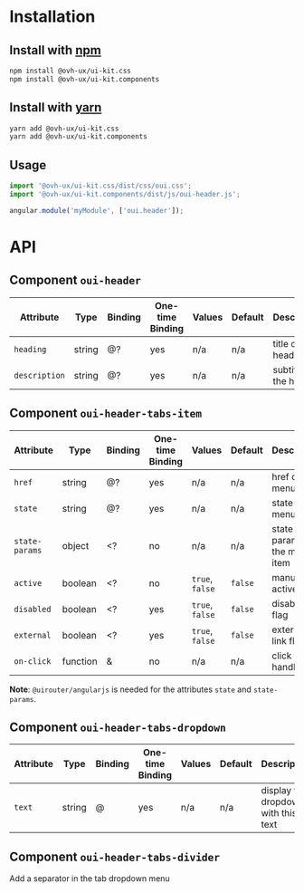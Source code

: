 # Installation

## Install with [npm](https://www.npmjs.com/)

```bash
npm install @ovh-ux/ui-kit.css
npm install @ovh-ux/ui-kit.components
```

## Install with [yarn](https://yarnpkg.com)

```bash
yarn add @ovh-ux/ui-kit.css
yarn add @ovh-ux/ui-kit.components
```
## Usage

```js
import '@ovh-ux/ui-kit.css/dist/css/oui.css';
import '@ovh-ux/ui-kit.components/dist/js/oui-header.js';

angular.module('myModule', ['oui.header']);
```

# API

## Component `oui-header`

| Attribute     | Type     | Binding    | One-time Binding  | Values    | Default   | Description
| ----          | ----     | ----       | ----              | ----      | ----      | ----
| `heading`     | string   | @?         | yes               | n/a       | n/a       | title of the header
| `description` | string   | @?         | yes               | n/a       | n/a       | subtitle of the header

## Component `oui-header-tabs-item`

| Attribute       | Type      | Binding   | One-time Binding  | Values            | Default   | Description
| ----            | ----      | ----      | ----              | ----              | ----      | ----
| `href`          | string    | @?        | yes               | n/a               | n/a       | href of the menu item
| `state`         | string    | @?        | yes               | n/a               | n/a       | state of the menu item
| `state-params`  | object    | <?        | no                | n/a               | n/a       | state params of the menu item
| `active`        | boolean   | <?        | no                | `true`, `false`   | `false`   | manual active flag
| `disabled`      | boolean   | <?        | yes               | `true`, `false`   | `false`   | disabled flag
| `external`      | boolean   | <?        | yes               | `true`, `false`   | `false`   | external link flag
| `on-click`      | function  | &         | no                | n/a               | n/a       | click handler

**Note**: `@uirouter/angularjs` is needed for the attributes `state` and `state-params`.

## Component `oui-header-tabs-dropdown`

| Attribute       | Type      | Binding   | One-time Binding  | Values            | Default   | Description
| ----            | ----      | ----      | ----              | ----              | ----      | ----
| `text`          | string    | @         | yes               | n/a               | n/a       | display the dropdown with this text

## Component `oui-header-tabs-divider`

Add a separator in the tab dropdown menu
